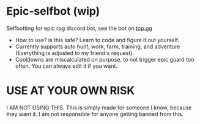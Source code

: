 # Epic-selfbot (wip)
Selfbotting for epic rpg discord bot, see the bot on [top.gg](https://top.gg/bot/555955826880413696)

* How to use? is this safe?
Learn to code and figure it out yourself.
* Currently supports auto hunt, work, farm, training, and adventure (Everything is adjusted to my friend's request).
* Cooldowns are miscalculated on purpose, to not trigger epic guard too often. You can always edit it if you want.
 
# USE AT YOUR OWN RISK
I AM NOT USING THIS. This is simply made for someone I know, because they want it.
I am not responsible for anyone getting banned from this.
